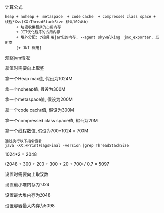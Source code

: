 计算公式

```
heap + noheap +  metaspace  + code cache  + compressed class space + 线程*Xss(XX:ThreadStackSize 默认1024kb)
	 + 垃圾收集程序的占用内存
	 + JIT优化程序的占用内存
	 + 堆外分配: 外部引用jar包的内存, --agent skywalking  jmx_exporter, 反射类
	 [+ JNI 调用]
```

观察jvm情况

拿值时需要向上取整

拿一个Heap max值, 假设为1024M

拿一个noheap值, 假设为300M

拿一个metaspace值, 假设为200M

拿一个code cache值, 假设为300M

拿一个compressed class space值, 假设为20M

拿一个线程数值, 假设为700*1024 = 700M

```
通过执行以下指令查看
java -XX:+PrintFlagsFinal -version |grep ThreadStackSize
```

1024*2 = 2048

(2048 + 300 + 200 + 300 + 20 + 700) / 0.7 = 5097



设置时需要向上取双数

设置最小堆内存为1024

设置最大堆内存为2048

设置容器最大内存为5098